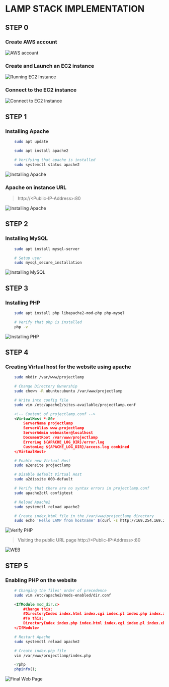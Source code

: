 # LAMP STACK IMPLEMENTATION

## STEP 0
### Create AWS account

![AWS account](PBL-1/AWS%20acc.png)

### Create and Launch an EC2 instance

![Running EC2 Instance](PBL-1/EC2%20run.png)

### Connect to the EC2 instance

![Connect to EC2 Instance](PBL-1/)

## STEP 1

### Installing Apache
```bash
	sudo apt update

	sudo apt install apache2

	# Verifying that apache is installed
	sudo systemctl status apache2
```
![Installing Apache](PBL-1/apache%201.png)

### Apache on instance URL
> http://\<Public-IP-Address\>:80

![Installing Apache](PBL-1/apache%202.png)

## STEP 2

### Installing MySQL
```bash
	sudo apt install mysql-server

	# Setup user
	sudo mysql_secure_installation
```

![Installing MySQL](PBL-1/mysql.png)

## STEP 3

### Installing PHP
```bash
	sudo apt install php libapache2-mod-php php-mysql

	# Verify that php is installed
	php -v
```

![Installing PHP](PBL-1/php%201.png)

## STEP 4

### Creating Virtual host for the website using apache
```bash
	sudo mkdir /var/www/projectlamp

	# Change Directory Ownership
	sudo chown -R ubuntu:ubuntu /var/www/projectlamp

	# Write into config file
	sudo vim /etc/apache2/sites-available/projectlamp.conf
```

```xml
	<!-- Content of projectlamp.conf -->
	<VirtualHost *:80>
		ServerName projectlamp
		ServerAlias www.projectlamp 
		ServerAdmin webmaster@localhost
		DocumentRoot /var/www/projectlamp
		ErrorLog ${APACHE_LOG_DIR}/error.log
		CustomLog ${APACHE_LOG_DIR}/access.log combined
	</VirtualHost>
```

```bash
	# Enable new Virtual Host
	sudo a2ensite projectlamp

	# Disable default Virtual Host
	sudo a2dissite 000-default

	# Verify that there are no syntax errors in projectlamp.conf
	sudo apache2ctl configtest

	# Reload Apache2
	sudo systemctl reload apache2

	# Create index.html file in the /var/www/projectlamp directory
	sudo echo 'Hello LAMP from hostname' $(curl -s http://169.254.169.254/latest/meta-data/public-hostname) 'with public IP' $(curl -s http://169.254.169.254/latest/meta-data/public-ipv4) > /var/www/projectlamp/index.html
```

![Verify PHP](PBL-1/php%202.png)

> Visiting the public URL page
> http://\<Public-IP-Address\>:80

![WEB](PBL-1/php%203.png)


## STEP 5

### Enabling PHP on the website
```bash
	# Changing the files' order of precedence
	sudo vim /etc/apache2/mods-enabled/dir.conf
```
```xml
	<IfModule mod_dir.c>
        #Change this:
        #DirectoryIndex index.html index.cgi index.pl index.php index.xhtml index.htm
        #To this:
        DirectoryIndex index.php index.html index.cgi index.pl index.xhtml index.htm
	</IfModule>
```
```bash
	# Restart Apache
	sudo systemctl reload apache2

	# Create index.php file
	vim /var/www/projectlamp/index.php
```

```php
	<?php
	phpinfo();
```

![Final Web Page](PBL-1/php%204.png)
